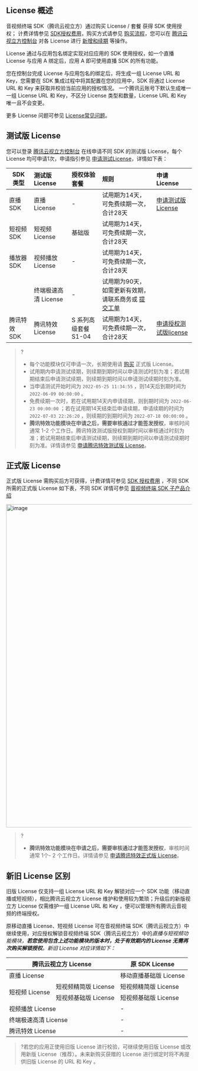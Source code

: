 ## License 概述

音视频终端 SDK（腾讯云视立方）通过购买 License / 套餐 获得 SDK 使用授权；
计费详情参见 [SDK授权费用]()，购买方式请参见 [购买流程]()，您可以在 [腾讯云视立方控制台](https://console.cloud.tencent.com/vcube) 对各 License 进行 [新增和续期](https://cloud.tencent.com/document/product/1449/56981) 等操作。

License 通过与应用包名绑定实现对应应用的 SDK 使用授权，如一个直播 License 与应用 A 绑定后，应用 A 即可使用直播 SDK 的所有功能。

您在控制台完成 License 与应用包名的绑定后，将生成一组 License URL 和 Key，您需要在 SDK 集成过程中将其配置在您的应用中，SDK 将通过 License URL 和 Key 来获取并校验当前应用的授权情况。
一个腾讯云账号下默认生成唯一一组 License URL 和 Key，不区分 License 类型和数量，License URL 和 Key 唯一且不会变更。


更多 License 问题可参见 [License常见问题]()。



## 测试版 License

您可以登录 [腾讯云视立方控制台](https://console.cloud.tencent.com/vcube) 在线申请不同 SDK 的测试版 License，每个 License 均可申请1次，申请指引参见 [申请测试License]()，详情如下表：

| SDK 类型      | 测试版 License       | 授权体验套餐         | 规则                                                         | 申请 License                                                 |
| ------------- | :------------------- | :------------------- | :----------------------------------------------------------- | :----------------------------------------------------------- |
| 直播 SDK      | 直播 License         | -                    | 试用期为14天，可免费续期一次，合计28天                       | [申请测试版 License](https://cloud.tencent.com/document/product/1449/56981) |
| 短视频 SDK    | 短视频 License       | 基础版               | 试用期为14天，可免费续期一次，合计28天                       |                                                              |
| 播放器 SDK    | 视频播放 License     | -                    | 试用期为14天，可免费续期一次，合计28天                       |                                                              |
|               | 终端极速高清 License | -                    | 试用期为90天，如需更新有效期，请联系商务或 [提交工单](https://console.cloud.tencent.com/workorder/category) |                                                              |
| 腾讯特效  SDK | 腾讯特效 License     | S 系列高级套餐 S1-04 | 试用期为14天，可免费续期一次，合计28天                       | [申请授权测试版license](https://cloud.tencent.com/document/product/1449/56982) |



>?
>
>- 每个功能模块仅可申请一次，长期使用请 [购买](https://buy.cloud.tencent.com/vcube) 正式版 License。
>- 试用期内申请测试续期，则续期到期时间以申请测试时刻为准；若试用期结束后申请测试续期，则续期到期时间以申请测试续期时刻为准。
>- 当申请测试开始时间为 `2022-05-25 11:34:55` ，则14天后到期时间为 `2022-06-09 00:00:00` 。
>- 免费续期一次时，若在试用期14天内申请续期，则到期时间为 `2022-06-23 00:00:00` ；若在试用期14天结束后申请续期，申请续期的时间为 `2022-07-03 22:26:20` ，则续期的到期时间为 `2022-07-18 00:00:00` 。
>- **腾讯特效功能模块在申请之后，需要审核通过才能签发授权**，审核时间通常 1-2 个工作日。腾讯特效测试版授权到期时间以审核通过时刻为准；若试用期结束后申请测试续期，则续期到期时间以申请测试续期时刻为准。详情请参见 [申请腾讯特效测试版 License](https://cloud.tencent.com/document/product/1449/56982#.E7.BB.AD.E6.9C.9F.E6.B5.8B.E8.AF.95.E7.89.88-license.3Ca-id.3D.22renewal_test.22.3E.3C.2Fa.3E)。

## 正式版 License

正式版 License 需购买后方可获得，计费详情可参见 [SDK 授权费用]() ，不同 SDK 所需的正式版 License 如下表，不同 SDK 详情可参见 [音视频终端 SDK 子产品介绍](https://cloud.tencent.com/document/product/1449/72295)

<img width="875" alt="image" src="https://user-images.githubusercontent.com/88317062/191689598-855bbf40-1ca7-4de5-96b7-15f3262e00c6.png">

>?
>
>- **腾讯特效功能模块在申请之后，需要审核通过才能签发授权**，审核时间通常 1个- 2 个工作日。详情请参见 [申请腾讯特效正式版 License](https://cloud.tencent.com/document/product/1449/56982#formal)。

## 新旧 License 区别

旧版 License 仅支持一组 License URL 和 Key 解锁对应一个 SDK 功能（移动直播或短视频），相比腾讯云视立方 License 维护和使用较为繁琐；升级后的新版视立方 License 仅需维护一组 License URL 和 Key ，便可以管理所有腾讯云音视频的终端授权。

原移动直播 License、短视频 License 可在音视频终端 SDK（腾讯云视立方）中继续使用，对应授权解锁音视频终端 SDK（腾讯云视立方）中的*直播与短视频功能模块，**若您使用包含上述功能模块的版本时，处于有效期内的 License 无需再次购买解锁授权**。新旧 License 对应详情如下：*

<table>
<thead>
<tr>
<th colspan="2">腾讯云视立方 License</th>
<th>原 SDK License</th>
</tr>
</thead>
<tbody><tr>
<td colspan="2">直播 License</td>
<td>移动直播基础版 License</td>
</tr>
<tr>
<td rowspan="2">短视频 License</td>
<td>短视频精简版 License</td>
<td>短视频精简版 License</td>
</tr>
<tr>
<td>短视频基础版 License</td>
<td>短视频基础版 License</td>
</tr>
<tr>
<td colspan="2">视频播放 License</td>
<td>-</td>
</tr><tr>
<td colspan="2">终端极速高清 License</td>
<td>-</td>
</tr><tr>
<td colspan="2">腾讯特效 License</td>
<td>-</td>
</tr>
</tbody></table>



>?若您的应用正使用旧版 License 进行校验，可继续使用旧版 License 或改用新版 License（推荐）。未来新购买获赠的 License 进行绑定时将不再提供旧版 License 的 URL 和 Key 。
